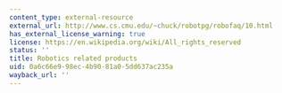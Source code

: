 ```yaml
---
content_type: external-resource
external_url: http://www.cs.cmu.edu/~chuck/robotpg/robofaq/10.html
has_external_license_warning: true
license: https://en.wikipedia.org/wiki/All_rights_reserved
status: ''
title: Robotics related products
uid: 0a6c66e9-98ec-4b90-81a0-5dd637ac235a
wayback_url: ''
---
```

